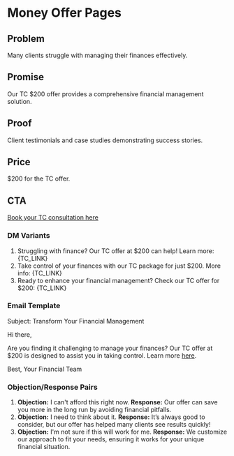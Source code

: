# Money Offer Pages
## Problem
Many clients struggle with managing their finances effectively.
## Promise
Our TC $200 offer provides a comprehensive financial management solution.
## Proof
Client testimonials and case studies demonstrating success stories.
## Price
$200 for the TC offer.
## CTA
[Book your TC consultation here]({TC_LINK})

### DM Variants
1. Struggling with finance? Our TC offer at $200 can help! Learn more: {TC_LINK}
2. Take control of your finances with our TC package for just $200. More info: {TC_LINK}
3. Ready to enhance your financial management? Check our TC offer for $200: {TC_LINK}

### Email Template
Subject: Transform Your Financial Management

Hi there,

Are you finding it challenging to manage your finances? Our TC offer at $200 is designed to assist you in taking control. Learn more [here]({TC_LINK}).

Best,
Your Financial Team

### Objection/Response Pairs
1. **Objection:** I can't afford this right now.
   **Response:** Our offer can save you more in the long run by avoiding financial pitfalls.
2. **Objection:** I need to think about it.
   **Response:** It’s always good to consider, but our offer has helped many clients see results quickly!
3. **Objection:** I'm not sure if this will work for me.
   **Response:** We customize our approach to fit your needs, ensuring it works for your unique financial situation.